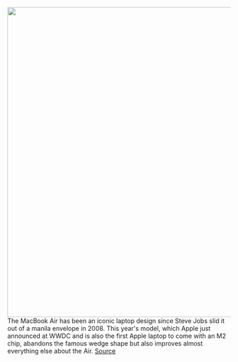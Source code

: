 <img src='https://cdn.vox-cdn.com/thumbor/p6V7c9uLMeQN8ZnPG1ewdrz8oXA=/0x0:9504x6336/1200x0/filters:focal(0x0:9504x6336):no_upscale()/cdn.vox-cdn.com/uploads/chorus_asset/file/23611087/DSC00845.jpeg' width='700px' /><br/>
The MacBook Air has been an iconic laptop design since Steve Jobs slid it out of a manila envelope in 2008. This year's model, which Apple just announced at WWDC and is also the first Apple laptop to come with an M2 chip, abandons the famous wedge shape but also improves almost everything else about the Air.
<a href='https://www.theverge.com/2022/6/6/23156365/apple-macbook-air-m2-hands-on-photos'> Source <a/>